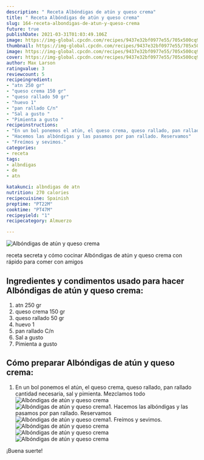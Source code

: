 ```yaml
---
description: " Receta Albóndigas de atún y queso crema"
title: " Receta Albóndigas de atún y queso crema"
slug: 164-receta-albondigas-de-atun-y-queso-crema
future: true
publishDate: 2021-03-31T01:03:49.106Z
image: https://img-global.cpcdn.com/recipes/9437e32bf0977e55/705x500cq90/albondigas-de-atun-y-queso-crema-foto-principal.jpg
thumbnail: https://img-global.cpcdn.com/recipes/9437e32bf0977e55/705x500cq90/albondigas-de-atun-y-queso-crema-foto-principal.jpg
image: https://img-global.cpcdn.com/recipes/9437e32bf0977e55/705x500cq90/albondigas-de-atun-y-queso-crema-foto-principal.jpg
cover: https://img-global.cpcdn.com/recipes/9437e32bf0977e55/705x500cq90/albondigas-de-atun-y-queso-crema-foto-principal.jpg
author: Max Larson
ratingvalue: 3
reviewcount: 5
recipeingredient:
- "atn 250 gr"
- "queso crema 150 gr"
- "queso rallado 50 gr"
- "huevo 1"
- "pan rallado C/n"
- "Sal a gusto "
- "Pimienta a gusto "
recipeinstructions:
- "En un bol ponemos el atún, el queso crema, queso rallado, pan rallado cantidad necesaria, sal y pimienta. Mezclamos todo"
- "Hacemos las albóndigas y las pasamos por pan rallado. Reservamos"
- "Freímos y sevimos."
categories:
- receta
tags:
- albndigas
- de
- atn

katakunci: albndigas de atn 
nutrition: 270 calories
recipecuisine: Spainish
preptime: "PT22M"
cooktime: "PT47M"
recipeyield: "1"
recipecategory: Almuerzo

---
```



![Albóndigas de atún y queso crema](https://img-global.cpcdn.com/recipes/9437e32bf0977e55/705x500cq90/albondigas-de-atun-y-queso-crema-foto-principal.jpg)

receta secreta y cómo cocinar Albóndigas de atún y queso crema con rápido para comer con amigos

<!--inarticleads1-->

## Ingredientes y condimentos usado para hacer Albóndigas de atún y queso crema:

1. atn 250 gr
1. queso crema 150 gr
1. queso rallado 50 gr
1. huevo 1
1. pan rallado C/n
1. Sal a gusto 
1. Pimienta a gusto 



<!--inarticleads2-->

## Cómo preparar Albóndigas de atún y queso crema:

1. En un bol ponemos el atún, el queso crema, queso rallado, pan rallado cantidad necesaria, sal y pimienta. Mezclamos todo
<img src="https://img-global.cpcdn.com/steps/b4455e277a68972d/160x128cq70/foto-del-paso-1-de-la-receta-albondigas-de-atun-y-queso-crema.jpg" alt="Albóndigas de atún y queso crema"><img src="https://img-global.cpcdn.com/steps/fe52fdc197594e49/160x128cq70/foto-del-paso-1-de-la-receta-albondigas-de-atun-y-queso-crema.jpg" alt="Albóndigas de atún y queso crema">1. Hacemos las albóndigas y las pasamos por pan rallado. Reservamos
<img src="https://img-global.cpcdn.com/steps/bf2613e8bf07db20/160x128cq70/foto-del-paso-2-de-la-receta-albondigas-de-atun-y-queso-crema.jpg" alt="Albóndigas de atún y queso crema">1. Freímos y sevimos.
<img src="https://img-global.cpcdn.com/steps/bceb65fa1245d43f/160x128cq70/foto-del-paso-3-de-la-receta-albondigas-de-atun-y-queso-crema.jpg" alt="Albóndigas de atún y queso crema"><img src="https://img-global.cpcdn.com/steps/8bd38cf7634eed7a/160x128cq70/foto-del-paso-3-de-la-receta-albondigas-de-atun-y-queso-crema.jpg" alt="Albóndigas de atún y queso crema"><img src="https://img-global.cpcdn.com/steps/7692e60f98109f6f/160x128cq70/foto-del-paso-3-de-la-receta-albondigas-de-atun-y-queso-crema.jpg" alt="Albóndigas de atún y queso crema">


¡Buena suerte!

